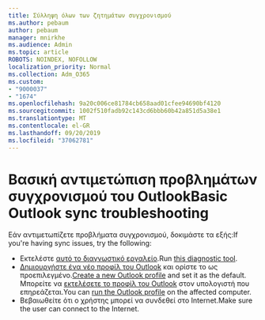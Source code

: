 ```yaml
---
title: Σύλληψη όλων των ζητημάτων συγχρονισμού
ms.author: pebaum
author: pebaum
manager: mnirkhe
ms.audience: Admin
ms.topic: article
ROBOTS: NOINDEX, NOFOLLOW
localization_priority: Normal
ms.collection: Adm_O365
ms.custom:
- "9000037"
- "1674"
ms.openlocfilehash: 9a20c006ce81784cb658aad01cfee94690bf4120
ms.sourcegitcommit: 1002f510fadb92c143cd6bbb60b42a851d5a38e1
ms.translationtype: MT
ms.contentlocale: el-GR
ms.lasthandoff: 09/20/2019
ms.locfileid: "37062781"
---
```

# <a name="basic-outlook-sync-troubleshooting"></a><span data-ttu-id="ac5da-102">Βασική αντιμετώπιση προβλημάτων συγχρονισμού του Outlook</span><span class="sxs-lookup"><span data-stu-id="ac5da-102">Basic Outlook sync troubleshooting</span></span>

<span data-ttu-id="ac5da-103">Εάν αντιμετωπίζετε προβλήματα συγχρονισμού, δοκιμάστε τα εξής:</span><span class="sxs-lookup"><span data-stu-id="ac5da-103">If you're having sync issues, try the following:</span></span>

- <span data-ttu-id="ac5da-104">Εκτελέστε [αυτό το διαγνωστικό εργαλείο](https://aka.ms/sara-outlooksendreceive).</span><span class="sxs-lookup"><span data-stu-id="ac5da-104">Run [this diagnostic tool](https://aka.ms/sara-outlooksendreceive).</span></span>
- <span data-ttu-id="ac5da-105">[Δημιουργήστε ένα νέο προφίλ του Outlook](https://support.office.com/article/f544c1ba-3352-4b3b-be0b-8d42a540459d) και ορίστε το ως προεπιλεγμένο.</span><span class="sxs-lookup"><span data-stu-id="ac5da-105">[Create a new Outlook profile](https://support.office.com/article/f544c1ba-3352-4b3b-be0b-8d42a540459d) and set it as the default.</span></span> <span data-ttu-id="ac5da-106">Μπορείτε να [εκτελέσετε το προφίλ του Outlook](https://aka.ms/SaRA-OutlookSetupProfile) στον υπολογιστή που επηρεάζεται.</span><span class="sxs-lookup"><span data-stu-id="ac5da-106">You can [run the Outlook profile](https://aka.ms/SaRA-OutlookSetupProfile) on the affected computer.</span></span>
- <span data-ttu-id="ac5da-107">Βεβαιωθείτε ότι ο χρήστης μπορεί να συνδεθεί στο Internet.</span><span class="sxs-lookup"><span data-stu-id="ac5da-107">Make sure the user can connect to the Internet.</span></span> 